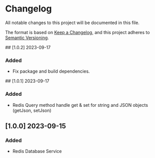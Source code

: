 # Changelog
All notable changes to this project will be documented in this file.

The format is based on [Keep a Changelog](https://keepachangelog.com/en/1.0.0/),
and this project adheres to [Semantic Versioning](https://semver.org/spec/v2.0.0.html).

<!-- [UNRELEASED] -->
## [1.0.2] 2023-09-17
### Added
- Fix package and build dependencies.

## [1.0.1] 2023-09-17
### Added
- Redis Query method handle get & set for string and JSON objects (getJson, setJson)

## [1.0.0] 2023-09-15
### Added
- Redis Database Service